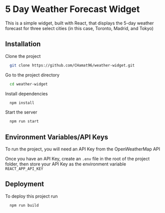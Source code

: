 
# 5 Day Weather Forecast Widget

This is a simple widget, built with React, that displays the 5-day weather forecast for three select cities (in this case, Toronto, Madrid, and Tokyo)
## Installation

Clone the project

```bash
  git clone https://github.com/CHamat96/weather-widget.git
```

Go to the project directory

```bash
  cd weather-widget
```

Install dependencies

```bash
  npm install
```

Start the server

```bash
  npm run start
```


## Environment Variables/API Keys

To run the project, you will need an API Key from the OpenWeatherMap API

Once you have an API Key, create an `.env` file in the root of the project folder, then store your API Key as the environment variable `REACT_APP_API_KEY` 
## Deployment

To deploy this project run

```bash
  npm run build
```

